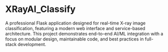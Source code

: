 # XRayAI_Classify
A professional Flask application designed for real-time X-ray image classification, featuring a modern web interface and service-based architecture. This project demonstrates end-to-end AI/ML integration with a focus on modular design, maintainable code, and best practices in full-stack development.
